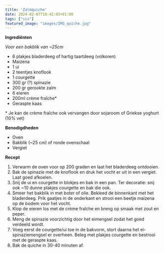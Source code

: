 ```yaml
---
title: 'Zalmquiche'
date: 2024-02-07T10:42:03+01:00
tags: ["vis"]
featured_image: "images/IMG_quiche.jpg"
---
```


**Ingrediënten**

*Voor een bakblik van ~25cm*
- 6 plakjes bladerdeeg of hartig taartdeeg (volkoren)
- Maizena
- 1 ui
- 2 teentjes knoflook
- 1 courgette
- 300 gr (?) spinazie
- 200 gr gerookte zalm
- 6 eieren 
- 200ml crème fraîche\*
- Geraspte kaas

\* Je kan de crème fraîche ook vervangen door sojaroom of Griekse yoghurt (10% vet)

**Benodigdheden**
- Oven
- Bakblik (~25 cm) of ronde ovenschaal
- Vergiet

**Recept**
1. Verwarm de oven voor op 200 graden en laat het bladerdeeg ontdooien.
2. Bak de spinazie met de knoflook en druk het vocht er uit in een vergiet. Laat goed afkoelen.
3. Snij de ui en courgette in blokjes en bak in een pan. Ter decoratie: snij ook ~10 dunne plakjes courgette en bak die ook.
4. Smeer het bakblik in met boter of olie. Bekleed de binnenkant met het bladerdeeg. Prik gaatjes in de onderkant en strooi een beetje maizena op de bodem voor het vocht.
5. Klop de eieren los met de crème fraîche en breng op smaak met zout en peper.
6. Meng de spinazie voorzichtig door het eimengsel zodat het goed verdeeld wordt.
7. Voeg eerst de courgette/ui toe in de bakvorm, stort daarna het ei-spinaziemengsel er overheen. Beleg met plakjes courgette en bestrooi met de geraspte kaas.
8. Bak de quiche in 30-40 minuten af.